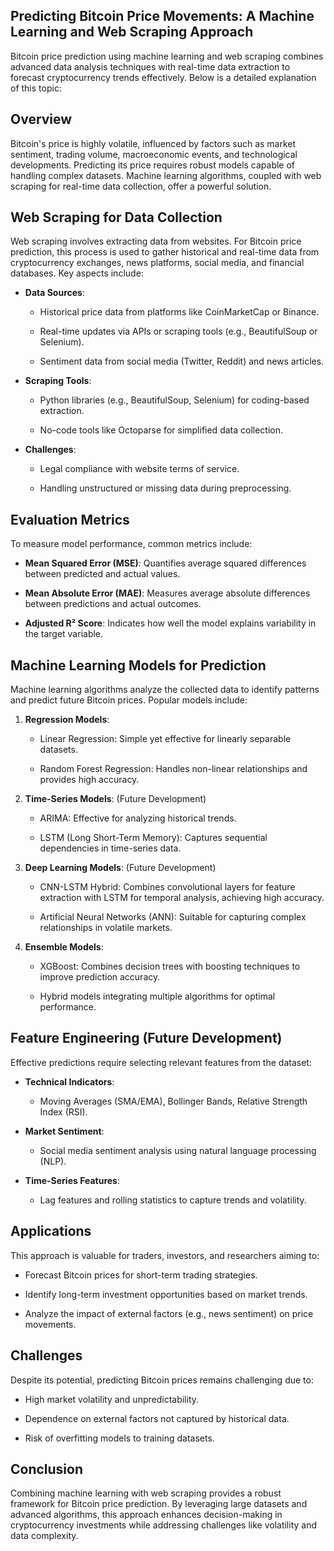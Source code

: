 ## **Predicting Bitcoin Price Movements: A Machine Learning and Web Scraping Approach**

Bitcoin price prediction using machine learning and web scraping combines advanced data analysis techniques with real-time data extraction to forecast cryptocurrency trends effectively. Below is a detailed explanation of this topic:

## **Overview**

Bitcoin's price is highly volatile, influenced by factors such as market sentiment, trading volume, macroeconomic events, and technological developments. Predicting its price requires robust models capable of handling complex datasets. Machine learning algorithms, coupled with web scraping for real-time data collection, offer a powerful solution.

## **Web Scraping for Data Collection**

Web scraping involves extracting data from websites. For Bitcoin price prediction, this process is used to gather historical and real-time data from cryptocurrency exchanges, news platforms, social media, and financial databases. Key aspects include:

-   **Data Sources**:
    
    -   Historical price data from platforms like CoinMarketCap or Binance.
        
    -   Real-time updates via APIs or scraping tools (e.g., BeautifulSoup or Selenium).
        
    -   Sentiment data from social media (Twitter, Reddit) and news articles.
        
-   **Scraping Tools**:
    
    -   Python libraries (e.g., BeautifulSoup, Selenium) for coding-based extraction.
        
    -   No-code tools like Octoparse for simplified data collection.
        
-   **Challenges**:
    
    -   Legal compliance with website terms of service.
        
    -   Handling unstructured or missing data during preprocessing.

## **Evaluation Metrics**

To measure model performance, common metrics include:

-   **Mean Squared Error (MSE)**: Quantifies average squared differences between predicted and actual values.
    
-   **Mean Absolute Error (MAE)**: Measures average absolute differences between predictions and actual outcomes.
    
-   **Adjusted R² Score**: Indicates how well the model explains variability in the target variable.
        

## **Machine Learning Models for Prediction**

Machine learning algorithms analyze the collected data to identify patterns and predict future Bitcoin prices. Popular models include:

1.  **Regression Models**:
    
    -   Linear Regression: Simple yet effective for linearly separable datasets.
        
    -   Random Forest Regression: Handles non-linear relationships and provides high accuracy.
  

2.  **Time-Series Models**: (Future Development)
    
    -   ARIMA: Effective for analyzing historical trends.
        
    -   LSTM (Long Short-Term Memory): Captures sequential dependencies in time-series data.
        
3.  **Deep Learning Models**: (Future Development)
    
    -   CNN-LSTM Hybrid: Combines convolutional layers for feature extraction with LSTM for temporal analysis, achieving high accuracy.
        
    -   Artificial Neural Networks (ANN): Suitable for capturing complex relationships in volatile markets.
        
4.  **Ensemble Models**:
    
    -   XGBoost: Combines decision trees with boosting techniques to improve prediction accuracy.
        
    -   Hybrid models integrating multiple algorithms for optimal performance.
        

## **Feature Engineering** (Future Development)

Effective predictions require selecting relevant features from the dataset:

-   **Technical Indicators**:
    
    -   Moving Averages (SMA/EMA), Bollinger Bands, Relative Strength Index (RSI).
        
-   **Market Sentiment**:
    
    -   Social media sentiment analysis using natural language processing (NLP).
        
-   **Time-Series Features**:
    
    -   Lag features and rolling statistics to capture trends and volatility.
        

## **Applications**

This approach is valuable for traders, investors, and researchers aiming to:

-   Forecast Bitcoin prices for short-term trading strategies.
    
-   Identify long-term investment opportunities based on market trends.
    
-   Analyze the impact of external factors (e.g., news sentiment) on price movements.
    

## **Challenges**

Despite its potential, predicting Bitcoin prices remains challenging due to:

-   High market volatility and unpredictability.
    
-   Dependence on external factors not captured by historical data.
    
-   Risk of overfitting models to training datasets.
    

## **Conclusion**

Combining machine learning with web scraping provides a robust framework for Bitcoin price prediction. By leveraging large datasets and advanced algorithms, this approach enhances decision-making in cryptocurrency investments while addressing challenges like volatility and data complexity.
